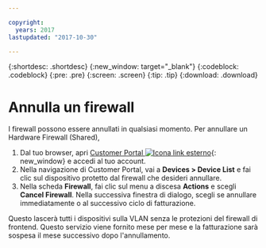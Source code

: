 ```yaml
---

copyright:
  years: 2017
lastupdated: "2017-10-30"

---
```


{:shortdesc: .shortdesc}
{:new_window: target="_blank"}
{:codeblock: .codeblock}
{:pre: .pre}
{:screen: .screen}
{:tip: .tip}
{:download: .download}

# Annulla un firewall

I firewall possono essere annullati in qualsiasi momento. Per annullare un Hardware Firewall (Shared), 

1. Dal tuo browser, apri [Customer Portal ![Icona link esterno](../../icons/launch-glyph.svg "Icona link esterno")](https://control.softlayer.com/){: new_window} e accedi al tuo account.
2. Nella navigazione di Customer Portal, vai a **Devices > Device List** e fai clic sul dispositivo protetto dal firewall che desideri annullare.
3.  Nella scheda **Firewall**, fai clic sul menu a discesa **Actions** e scegli **Cancel Firewall**. Nella successiva finestra di dialogo, scegli se annullare immediatamente o al successivo ciclo di fatturazione.

Questo lascerà tutti i dispositivi sulla VLAN senza le protezioni del firewall di frontend. Questo servizio viene fornito mese per mese e la fatturazione sarà sospesa il mese successivo dopo l'annullamento.
